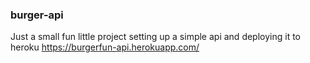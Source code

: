 ### burger-api
Just a small fun little project setting up a simple api and deploying it to heroku 
https://burgerfun-api.herokuapp.com/

